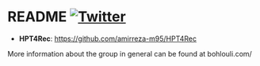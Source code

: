 
# README  [![Twitter](https://img.shields.io/twitter/follow/ISG_Research.svg?style=social)](https://twitter.com/iasbs_isg)

* **HPT4Rec**: https://github.com/amirreza-m95/HPT4Rec 

More information about the group in general can be found at bohlouli.com/ 

